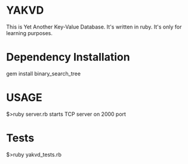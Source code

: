 
YAKVD
=====

This is Yet Another Key-Value Database.
It's written in ruby.
It's only for learning purposes.


Dependency Installation
=======================

gem install binary_search_tree


USAGE
=====

$>ruby server.rb
starts TCP server on 2000 port


Tests
=====

$>ruby yakvd_tests.rb
